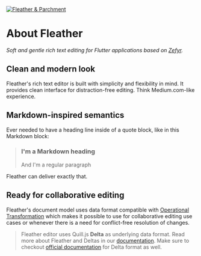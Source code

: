 [![Fleather & Parchment](https://github.com/fleather-editor/fleather/actions/workflows/fleather.yml/badge.svg)](https://github.com/fleather-editor/fleather/actions/workflows/fleather.yml)

# About Fleather

<!-- [![Build Status](https://travis-ci.com/memspace/zefyr.svg?branch=master)](https://travis-ci.com/memspace/zefyr) [![codecov](https://codecov.io/gh/memspace/zefyr/branch/master/graph/badge.svg)](https://codecov.io/gh/memspace/zefyr) -->

*Soft and gentle rich text editing for Flutter applications based on [Zefyr](https://github.com/memspace/zefyr).*

## Clean and modern look

Fleather's rich text editor is built with simplicity and flexibility in
mind. It provides clean interface for distraction-free editing. Think
Medium.com-like experience.

[comment]: <> (<img src="https://github.com/fleather-editor/fleather/raw/master/assets/zefyr-1.png" width="375"> <img src="https://github.com/fleather-editor/fleather/raw/master/assets/zefyr-2.png" width="375">)

## Markdown-inspired semantics

Ever needed to have a heading line inside of a quote block, like in
this Markdown block:

> ### I'm a Markdown heading
> And I'm a regular paragraph

Fleather can deliver exactly that.

[comment]: <> (<img src="https://github.com/fleather-editor/fleather/raw/master/assets/markdown-semantics.png" width="375">)


## Ready for collaborative editing

Fleather's document model uses data format compatible with
[Operational Transformation][ot] which makes it possible to use for
collaborative editing use cases or whenever there is a need for
conflict-free resolution of changes.

> Fleather editor uses Quill.js **Delta** as underlying data format. Read
> more about Fleather and Deltas in our [documentation](doc/concepts/data-and-document.md).
> Make sure to checkout [official documentation][delta] for Delta format
> as well.

[delta]: https://quilljs.com/docs/delta/
[ot]: https://en.wikipedia.org/wiki/Operational_transformation
